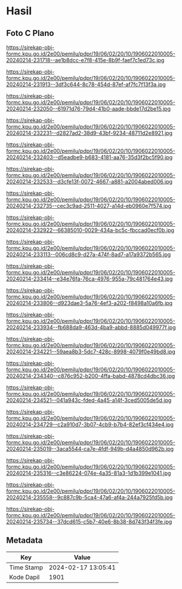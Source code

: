 # Hasil

## Foto C Plano

https://sirekap-obj-formc.kpu.go.id/2e00/pemilu/pdpr/19/06/02/20/10/1906022010005-20240214-231718--ae1b8dcc-e7f8-415e-8b9f-faef7c1ed73c.jpg

https://sirekap-obj-formc.kpu.go.id/2e00/pemilu/pdpr/19/06/02/20/10/1906022010005-20240214-231913--3df3c644-8c78-454d-87ef-af7fc7f13f3a.jpg

https://sirekap-obj-formc.kpu.go.id/2e00/pemilu/pdpr/19/06/02/20/10/1906022010005-20240214-232050--61971d76-79d4-41b0-aade-bbde17d2be15.jpg

https://sirekap-obj-formc.kpu.go.id/2e00/pemilu/pdpr/19/06/02/20/10/1906022010005-20240214-232231--d2827ad2-38d9-43bf-9234-48711d2e8921.jpg

https://sirekap-obj-formc.kpu.go.id/2e00/pemilu/pdpr/19/06/02/20/10/1906022010005-20240214-232403--d5eadbe9-b683-4181-aa76-35d3f2bc5f90.jpg

https://sirekap-obj-formc.kpu.go.id/2e00/pemilu/pdpr/19/06/02/20/10/1906022010005-20240214-232533--d3cfe13f-0072-4667-a881-a2004abed006.jpg

https://sirekap-obj-formc.kpu.go.id/2e00/pemilu/pdpr/19/06/02/20/10/1906022010005-20240214-232735--cec3c9ad-2511-4027-a14d-eb0960e7f574.jpg

https://sirekap-obj-formc.kpu.go.id/2e00/pemilu/pdpr/19/06/02/20/10/1906022010005-20240214-232922--66385010-0029-434a-bc5c-fbccad0ecf0b.jpg

https://sirekap-obj-formc.kpu.go.id/2e00/pemilu/pdpr/19/06/02/20/10/1906022010005-20240214-233113--006cd8c9-d27a-474f-8ad7-a17a9372b565.jpg

https://sirekap-obj-formc.kpu.go.id/2e00/pemilu/pdpr/19/06/02/20/10/1906022010005-20240214-233414--e34e76fa-76ca-4976-955a-79c481764e43.jpg

https://sirekap-obj-formc.kpu.go.id/2e00/pemilu/pdpr/19/06/02/20/10/1906022010005-20240214-233806--d923dae3-5a76-4ef3-a202-f8498a10a6fb.jpg

https://sirekap-obj-formc.kpu.go.id/2e00/pemilu/pdpr/19/06/02/20/10/1906022010005-20240214-233934--fb688da9-463d-4ba9-abbd-8885d049977f.jpg

https://sirekap-obj-formc.kpu.go.id/2e00/pemilu/pdpr/19/06/02/20/10/1906022010005-20240214-234221--59aea8b3-5dc7-428c-8998-4079f0e49bd8.jpg

https://sirekap-obj-formc.kpu.go.id/2e00/pemilu/pdpr/19/06/02/20/10/1906022010005-20240214-234340--c876c952-b200-4ffa-babd-4878cd4dbc36.jpg

https://sirekap-obj-formc.kpu.go.id/2e00/pemilu/pdpr/19/06/02/20/10/1906022010005-20240214-234521--041a943c-fded-4a45-a14f-3ced5005de5d.jpg

https://sirekap-obj-formc.kpu.go.id/2e00/pemilu/pdpr/19/06/02/20/10/1906022010005-20240214-234729--c2a910d7-3b07-4cb9-b7b4-82ef3cf434e4.jpg

https://sirekap-obj-formc.kpu.go.id/2e00/pemilu/pdpr/19/06/02/20/10/1906022010005-20240214-235019--3aca5544-ca7e-4fdf-949b-d4a4850d962b.jpg

https://sirekap-obj-formc.kpu.go.id/2e00/pemilu/pdpr/19/06/02/20/10/1906022010005-20240214-235316--c3e86224-074e-4a35-81a3-1d1b399e1041.jpg

https://sirekap-obj-formc.kpu.go.id/2e00/pemilu/pdpr/19/06/02/20/10/1906022010005-20240214-235558--9c887c9b-5ca4-47a6-af4a-244a7925fd5b.jpg

https://sirekap-obj-formc.kpu.go.id/2e00/pemilu/pdpr/19/06/02/20/10/1906022010005-20240214-235734--37dcd615-c5b7-40e6-8b38-8d743f34f3fe.jpg


## Metadata

| Key        | Value               |
| ---------- | ------------------- |
| Time Stamp | 2024-02-17 13:05:41 |
| Kode Dapil | 1901                |



